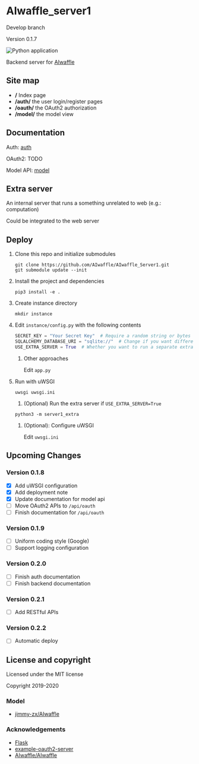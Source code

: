 # AIwaffle_server1

Develop branch

Version 0.1.7

![Python application](https://github.com/AIwaffle/AIwaffle_Server1/workflows/Python%20application/badge.svg?branch=dev)

Backend server for [AIwaffle](https://github.com/AIwaffle)


## Site map

 - **/** Index page
 - **/auth/** the user login/register pages
 - **/oauth/** the OAuth2 authorization
 - **/model/** the model view
 
## Documentation

Auth: [auth](/docs/auth.md)

OAuth2: TODO

Model API: [model](/docs/model.md)

 
## Extra server

An internal server that runs a something unrelated to web (e.g.: computation)

Could be integrated to the web server

## Deploy

1. Clone this repo and initialize submodules
   ```shell script
   git clone https://github.com/AIwaffle/AIwaffle_Server1.git
   git submodule update --init
   ```
1. Install the project and dependencies
   ```shell script
   pip3 install -e .
   ```
1. Create instance directory
   ```shell script
   mkdir instance
   ```
1. Edit ```instance/config.py``` with the following contents
   ```python
   SECRET_KEY = "Your Secret Key"  # Require a random string or bytes
   SQLALCHEMY_DATABASE_URI = "sqlite://"  # Change if you want different databases
   USE_EXTRA_SERVER = True  # Whether you want to run a separate extra server
   ```
   1. Other approaches
   
      Edit ```app.py```
1. Run with uWSGI
   ```shell script
   uwsgi uwsgi.ini
   ```
   1. (Optional) Run the extra server if ```USE_EXTRA_SERVER=True```
   ```shell script
   python3 -m server1_extra
   ```
   1. (Optional): Configure uWSGI
   
      Edit ```uwsgi.ini```

## Upcoming Changes

### Version 0.1.8

 - [x] Add uWSGI configuration
 - [x] Add deployment note
 - [x] Update documentation for model api
 - [ ] Move OAuth2 APIs to ```/api/oauth```
 - [ ] Finish documentation for ```/api/oauth```

### Version 0.1.9

 - [ ] Uniform coding style (Google)
 - [ ] Support logging configuration
 
### Version 0.2.0

 - [ ] Finish auth documentation
 - [ ] Finish backend documentation
 
### Version 0.2.1

 - [ ] Add RESTful APIs

### Version 0.2.2

 - [ ] Automatic deploy
 
## License and copyright

Licensed under the MIT license

Copyright 2019-2020

### Model

 - [jimmy-zx/AIwaffle](https://github.com/jimmy-zx/AIwaffle)


### Acknowledgements

 - [Flask](https://github.com/pallets/flask)
 - [example-oauth2-server](https://github.com/authlib/example-oauth2-server)
 - [AIwaffle/AIwaffle](https://github.com/AIwaffle/AIwaffle)
